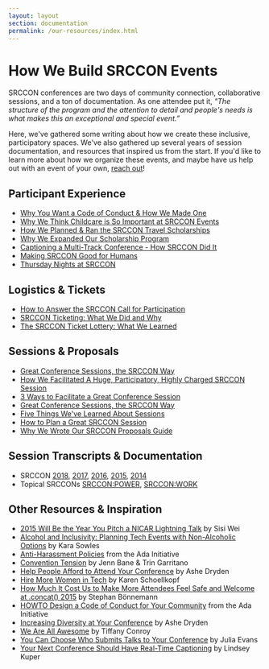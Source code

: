 ```yaml
---
layout: layout
section: documentation
permalink: /our-resources/index.html
---
```


# How We Build SRCCON Events

SRCCON conferences are two days of community connection, collaborative sessions, and a ton of documentation. As one attendee put it, _"The structure of the program and the attention to detail and people's needs is what makes this an exceptional and special event.”_

Here, we've gathered some writing about how we create these inclusive, participatory spaces. We've also gathered up several years of session documentation, and resources that inspired us from the start. If you'd like to learn more about how we organize these events, and maybe have us help out with an event of your own, [reach out](mailto:info@opennews.org)!

## Participant Experience

* [Why You Want a Code of Conduct & How We Made One](http://incisive.nu/2014/codes-of-conduct)
* [Why We Think Childcare is So Important at SRCCON Events](https://opennews.org/blog/srccon-childcare/)
* [How We Planned & Ran the SRCCON Travel Scholarships](https://opennews.org/blog/srccon-scholarship-process-admin/)
* [Why We Expanded Our Scholarship Program](https://opennews.org/blog/srccon-scholarships-update/)
* [Captioning a Multi-Track Conference - How SRCCON Did It](http://opennews.org/blog/srccon-transcription)
* [Making SRCCON Good for Humans](http://opennews.org/blog/srccon-human-stuff)
* [Thursday Nights at SRCCON](https://opennews.org/blog/srccon-thursday/)

## Logistics & Tickets

* [How to Answer the SRCCON Call for Participation](https://opennews.org/blog/srccon-participation-howto/)
* [SRCCON Ticketing: What We Did and Why](http://opennews.org/blog/srccon-tickets)
* [The SRCCON Ticket Lottery: What We Learned](https://opennews.org/blog/srccon-lottery/)

## Sessions & Proposals

* [Great Conference Sessions, the SRCCON Way](https://source.opennews.org/articles/srccon-great-conference-sessions/)
* [How We Facilitated A Huge, Participatory, Highly Charged SRCCON Session](https://opennews.org/blog/srccon-facilitator-recs-two/)
* [3 Ways to Facilitate a Great Conference Session](https://opennews.org/blog/srccon-facilitator-recs-one/)
* [Great Conference Sessions, the SRCCON Way](https://source.opennews.org/articles/srccon-great-conference-sessions/)
* [Five Things We've Learned About Sessions](http://opennews.org/blog/srccon-top5)
* [How to Plan a Great SRCCON Session](http://opennews.org/blog/srccon-session-planning)
* [Why We Wrote Our SRCCON Proposals Guide](https://opennews.org/blog/srccon-proposal-guide/)

## Session Transcripts & Documentation

* SRCCON [2018](https://2018.srccon.org/documentation/), [2017](https://2017.srccon.org/transcription/), [2016](https://2016.srccon.org/transcription/), [2015](https://2015.srccon.org/transcription/), [2014](https://github.com/OpenNews/srccon/tree/master/_archive/transcripts/2014)
* Topical SRCCONs [SRCCON:POWER](https://power.srccon.org/transcription/), [SRCCON:WORK](https://work.srccon.org/transcription/)

## Other Resources & Inspiration

* [2015 Will Be the Year You Pitch a NICAR Lightning Talk](https://medium.com/@sisiwei/2015-will-be-the-year-you-pitch-a-nicar-lightning-talk-dd293e5d78ca) by Sisi Wei
* [Alcohol and Inclusivity: Planning Tech Events with Non-Alcoholic Options](https://modelviewculture.com/pieces/alcohol-and-inclusivity-planning-tech-events-with-non-alcoholic-options) by Kara Sowles
* [Anti-Harassment Policies](https://adainitiative.org/what-we-do/conference-policies/) from the Ada Initiative
* [Convention Tension](https://friendshipping.simplecast.fm/episodes/8885-convention-tension) by Jenn Bane & Trin Garritano
* [Help People Afford to Attend Your Conference](http://www.ashedryden.com/blog/help-more-people-attend-your-conference) by Ashe Dryden
* [Hire More Women in Tech](http://www.hiremorewomenintech.com/) by Karen Schoellkopf
* [How Much It Cost Us to Make More Attendees Feel Safe and Welcome at .concat() 2015](https://medium.com/@boennemann/how-much-it-cost-us-to-make-more-attendees-feel-safe-and-welcome-at-concat-2015-2bc51d4df656) by Stephan Bönnemann
* [HOWTO Design a Code of Conduct for Your Community](https://adainitiative.org/2014/02/howto-design-a-code-of-conduct-for-your-community/) from the Ada Initiative
* [Increasing Diversity at Your Conference](http://www.ashedryden.com/blog/increasing-diversity-at-your-conference) by Ashe Dryden
* [We Are All Awesome](http://weareallaweso.me/) by Tiffany Conroy
* [You Can Choose Who Submits Talks to Your Conference](http://jvns.ca/blog/2015/03/06/you-can-choose-who-submits-talks-to-your-conference/) by Julia Evans
* [Your Next Conference Should Have Real-Time Captioning](http://composition.al/blog/2014/05/31/your-next-conference-should-have-real-time-captioning/) by Lindsey Kuper
